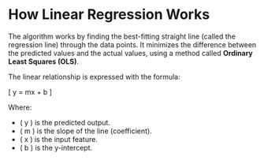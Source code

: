 # How Linear Regression Works

The algorithm works by finding the best-fitting straight line (called the regression line) through the data points. It minimizes the difference between the predicted values and the actual values, using a method called **Ordinary Least Squares (OLS)**.

The linear relationship is expressed with the formula:

\[ y = mx + b \]

Where:
- \( y \) is the predicted output.
- \( m \) is the slope of the line (coefficient).
- \( x \) is the input feature.
- \( b \) is the y-intercept.
